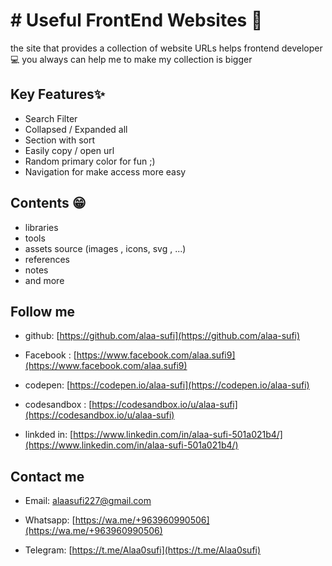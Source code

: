 # # Useful FrontEnd Websites 🔗
the site that provides a collection of website URLs helps frontend developer 💻
you always can help me to make my collection is bigger

##  Key Features✨
	
 - Search Filter
 - Collapsed / Expanded  all
 - Section with sort
 - Easily copy / open url 
 - Random primary color for fun ;)
 - Navigation for make access more easy


##  Contents 😁
- libraries
- tools
- assets source (images , icons, svg , ...)
- references
- notes
- and more



##  Follow me

* github: [https://github.com/alaa-sufi](https://github.com/alaa-sufi)

* Facebook : [https://www.facebook.com/alaa.sufi9](https://www.facebook.com/alaa.sufi9)

* codepen: [https://codepen.io/alaa-sufi](https://codepen.io/alaa-sufi)

* codesandbox : [https://codesandbox.io/u/alaa-sufi](https://codesandbox.io/u/alaa-sufi)

* linkded in: [https://www.linkedin.com/in/alaa-sufi-501a021b4/](https://www.linkedin.com/in/alaa-sufi-501a021b4/)


##  Contact me

* Email: [alaasufi227@gmail.com](mailto:alaasufi227@gmail.com)

*  Whatsapp: [https://wa.me/+963960990506](https://wa.me/+963960990506)
*  Telegram: [https://t.me/Alaa0sufi](https://t.me/Alaa0sufi)  
